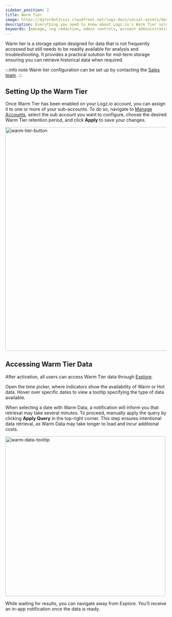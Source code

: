 ```yaml
---
sidebar_position: 2
title: Warm Tier
image: https://dytvr9ot2sszz.cloudfront.net/logz-docs/social-assets/docs-social.jpg
description: Everything you need to know about Logz.io's Warm Tier solution
keywords: [manage, log redaction, admin controls, account administration, access control, warm, warm tier, warm logs, archive]
---
```


Warm tier is a storage option designed for data that is not frequently accessed but still needs to be readily available for analysis and troubleshooting. It provides a practical solution for mid-term storage ensuring you can retrieve historical data when required.

:::info note
Warm tier configuration can be set up by contacting the [Sales team](mailto:sales@logz.io).
:::

## Setting Up the Warm Tier

Once Warm Tier has been enabled on your Logz.io account, you can assign it to one or more of your sub-accounts. To do so, navigate to [Manage Accounts](https://app.logz.io/#/dashboard/settings/manage-accounts), select the sub account you want to configure, choose the desired Warm Tier retention period, and click **Apply** to save your changes.

<img src="https://dytvr9ot2sszz.cloudfront.net/logz-docs/data-tiers/warm-tier-activate-nov28.png" alt="warm-tier-button" width="700"/>


## Accessing Warm Tier Data

After activation, all users can access Warm Tier data through [Explore](https://app.logz.io/#/dashboard/explore).

Open the time picker, where indicators show the availability of Warm or Hot data. Hover over specific dates to view a tooltip specifying the type of data available.

When selecting a date with Warm Data, a notification will inform you that retrieval may take several minutes. To proceed, manually apply the query by clicking **Apply Query** in the top-right corner. This step ensures intentional data retrieval, as Warm Data may take longer to load and incur additional costs.

<img src="https://dytvr9ot2sszz.cloudfront.net/logz-docs/data-tiers/warm-data-date-picker-nov.png" alt="warm-data-tooltip" width="500"/>

While waiting for results, you can navigate away from Explore. You’ll receive an in-app notification once the data is ready.
